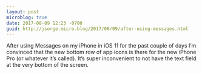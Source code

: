```yaml
---
layout: post
microblog: true
date: 2017-08-09 12:23 -0700
guid: http://jsorge.micro.blog/2017/08/09/after-using-messages.html
---
```

After using Messages on my iPhone in iOS 11 for the past couple of days I’m convinced that the new bottom row of app icons is there for the new iPhone Pro (or whatever it’s called). It’s super inconvenient to not have the text field at the very bottom of the screen.
